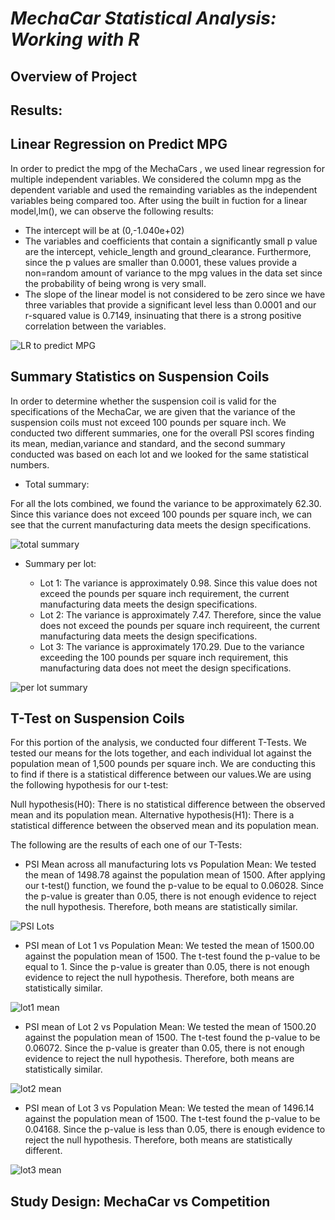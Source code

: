 # ***MechaCar Statistical Analysis: Working with R***

## Overview of Project


## Results:

## Linear Regression on Predict MPG

In order to predict the mpg of the MechaCars , we used linear regression for multiple independent variables. We considered the column mpg as the dependent variable and used the remainding variables as the independent variables being compared too. After using the built in fuction for a linear model,lm(), we can observe the following results:

- The intercept will be at (0,-1.040e+02)
- The variables and coefficients that contain a significantly small p value are the intercept, vehicle_length and ground_clearance. Furthermore, since the p values are smaller than 0.0001, these values provide a non=random amount of variance to the mpg values in the data set since the probability of being wrong is very small.
- The slope of the linear model is not considered to be zero since we have three variables that provide a significant level less than 0.0001 and our r-squared value is 0.7149, insinuating that there is a strong positive correlation between the variables.

![LR to predict MPG](https://user-images.githubusercontent.com/111034667/210120127-a0ce79e5-6ad9-44e7-a5a2-86e100a218d5.png)

## Summary Statistics on Suspension Coils

In order to determine whether the suspension coil is valid for the specifications of the MechaCar, we are given that the variance of the suspension coils must not exceed 100 pounds per square inch. We conducted two different summaries, one for the overall PSI scores finding its mean, median,variance and standard, and the second summary conducted was based on each lot and we looked for the same statistical numbers.

- Total summary:

 For all the lots combined, we found the variance to be approximately 62.30. Since this variance does not exceed 100 pounds per square inch, we can see that the current manufacturing data meets the design specifications.
 
 ![total summary](https://user-images.githubusercontent.com/111034667/210286822-eb8e990a-10eb-4108-8268-f1a269d1335a.png)

 
- Summary per lot:

  - Lot 1: The variance is approximately 0.98. Since this value does not exceed the pounds per square inch requirement, the current manufacturing data meets the design specifications.
  - Lot 2: The variance is approximately 7.47. Therefore, since the value does not exceed the pounds per square inch requireent, the current manufacturing data meets the design specifications.
  - Lot 3: The variance is approximately 170.29. Due to the variance exceeding the 100 pounds per square inch requirement, this manufacturing data does not meet the design specifications.

![per lot summary](https://user-images.githubusercontent.com/111034667/210287145-df38391c-9d3a-4b92-8066-ba95cc20a6f7.png)

## T-Test on Suspension Coils

For this portion of the analysis, we conducted four different T-Tests. We tested our means for the lots together, and each individual lot against the population mean of 1,500 pounds per square inch. We are conducting this to find if there is a statistical difference between our values.We are using the following hypothesis for our t-test:

Null hypothesis(H0): There is no statistical difference between the observed mean and its population mean.
Alternative hypothesis(H1): There is a statistical difference between the observed mean and its population mean.

The following are the results of each one of our T-Tests:

- PSI Mean across all manufacturing lots vs Population Mean:
We tested the mean of 1498.78 against the population mean of 1500. After applying our t-test() function, we found the p-value to be equal to 0.06028. Since the p-value is greater than 0.05, there is not enough evidence to reject the null hypothesis. Therefore, both means are statistically similar.

![PSI Lots](https://user-images.githubusercontent.com/111034667/210301472-f1816053-d51d-4486-b17c-e6f1be055615.png)

- PSI mean of Lot 1 vs Population Mean:
We tested the mean of 1500.00 against the population mean of 1500. The t-test found the p-value to be equal to 1. Since the p-value is greater than 0.05, there is not enough evidence to reject the null hypothesis. Therefore, both means are statistically similar.

![lot1 mean](https://user-images.githubusercontent.com/111034667/210301490-bfacfbfe-f393-4755-8170-bc1a623926a4.png)

- PSI mean of Lot 2 vs Population Mean:
We tested the mean of 1500.20 against the population mean of 1500. The t-test found the p-value to be 0.06072. Since the p-value is greater than 0.05, there is not enough evidence to reject the null hypothesis. Therefore, both means are statistically similar.

![lot2 mean](https://user-images.githubusercontent.com/111034667/210301510-542bf2e4-0ed1-4385-b098-5e9dd2182495.png)

- PSI mean of Lot 3 vs Population Mean:
We tested the mean of 1496.14 against the population mean of 1500. The t-test found the p-value to be 0.04168. Since the p-value is less than 0.05, there is enough evidence to reject the null hypothesis. Therefore, both means are statistically different.

![lot3 mean](https://user-images.githubusercontent.com/111034667/210301529-558748c2-0ea3-4cc7-b550-28c506b8585e.png)

## Study Design: MechaCar vs Competition
